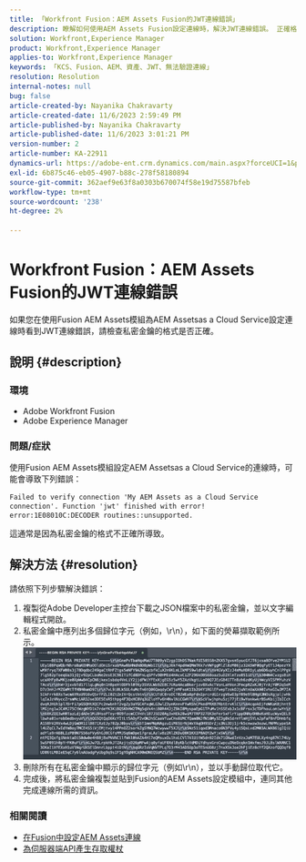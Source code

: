 ```yaml
---
title: 「Workfront Fusion：AEM Assets Fusion的JWT連線錯誤」
description: 瞭解如何使用AEM Assets Fusion設定連線時，解決JWT連線錯誤。 正確格式化私密金鑰。
solution: Workfront,Experience Manager
product: Workfront,Experience Manager
applies-to: Workfront,Experience Manager
keywords: 「KCS、Fusion、AEM、資產、JWT、無法驗證連線」
resolution: Resolution
internal-notes: null
bug: false
article-created-by: Nayanika Chakravarty
article-created-date: 11/6/2023 2:59:49 PM
article-published-by: Nayanika Chakravarty
article-published-date: 11/6/2023 3:01:21 PM
version-number: 2
article-number: KA-22911
dynamics-url: https://adobe-ent.crm.dynamics.com/main.aspx?forceUCI=1&pagetype=entityrecord&etn=knowledgearticle&id=b9511e1f-b57c-ee11-8179-6045bd006295
exl-id: 6b875c46-eb05-4907-b88c-278f58180894
source-git-commit: 362aef9e63f8a0303b670074f58e19d75587bfeb
workflow-type: tm+mt
source-wordcount: '238'
ht-degree: 2%

---
```


# Workfront Fusion：AEM Assets Fusion的JWT連線錯誤


如果您在使用Fusion AEM Assets模組為AEM Assetsas a Cloud Service設定連線時看到JWT連線錯誤，請檢查私密金鑰的格式是否正確。

## 說明 {#description}


### 環境

- Adobe Workfront Fusion
- Adobe Experience Manager


### 問題/症狀

使用Fusion AEM Assets模組設定AEM Assetsas a Cloud Service的連線時，可能會導致下列錯誤：


```
Failed to verify connection 'My AEM Assets as a Cloud Service connection'. Function 'jwt' finished with error! error:1E08010C:DECODER routines::unsupported.
```


這通常是因為私密金鑰的格式不正確所導致。


## 解決方法 {#resolution}


請依照下列步驟解決錯誤：

1. 複製從Adobe Developer主控台下載之JSON檔案中的私密金鑰，並以文字編輯程式開啟。
2. 私密金鑰中應列出多個歸位字元（例如，\r\n），如下面的熒幕擷取範例所示。     ![](assets/3dbe4410-3d5e-ee11-be6f-6045bd006d92.png)
3. 刪除所有在私密金鑰中顯示的歸位字元（例如\r\n），並以手動歸位取代它。
4. 完成後，將私密金鑰複製並貼到Fusion的AEM Assets設定模組中，連同其他完成連線所需的資訊。


### 相關閱讀

- [在Fusion中設定AEM Assets連線](https://experienceleague.adobe.com/docs/workfront/using/adobe-workfront-fusion/fusion-apps-and-modules/aem-assets-modules.html?lang=en)
- [為伺服器端API產生存取權杖](https://experienceleague.adobe.com/docs/experience-manager-cloud-service/content/implementing/developing/generating-access-tokens-for-server-side-apis.html?lang=en#the-server-to-server-flow)
